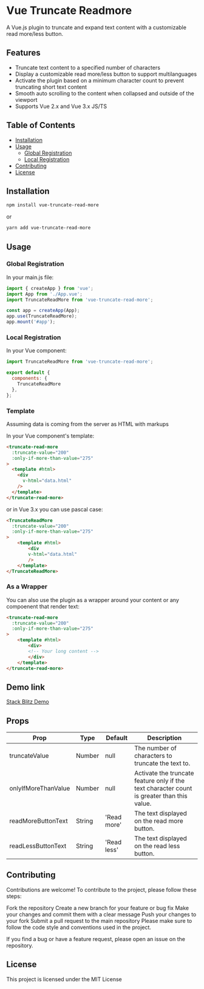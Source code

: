 # Vue Truncate Readmore

A Vue.js plugin to truncate and expand text content with a customizable read more/less button.

## Features

- Truncate text content to a specified number of characters
- Display a customizable read more/less button to support multilanguages 
- Activate the plugin based on a minimum character count to prevent truncating short text content
- Smooth auto scrolling to the content when collapsed and outside of the viewport
- Supports Vue 2.x and Vue 3.x JS/TS

## Table of Contents

- [Installation](#installation)
- [Usage](#usage)
  - [Global Registration](#global-registration)
  - [Local Registration](#local-registration)
- [Contributing](#contributing)
- [License](#license)


## Installation

```bash
npm install vue-truncate-read-more
```

or

```bash
yarn add vue-truncate-read-more
```

## Usage

### Global Registration

In your main.js file:

```javascript
import { createApp } from 'vue';
import App from './App.vue';
import TruncateReadMore from 'vue-truncate-read-more';

const app = createApp(App);
app.use(TruncateReadMore);
app.mount('#app');
```

### Local Registration

In your Vue component:

```javascript
import TruncateReadMore from 'vue-truncate-read-more';

export default {
  components: {
    TruncateReadMore
  },
};
```

### Template

Assuming data is coming from the server as HTML with markups

In your Vue component's template:

```html
<truncate-read-more
  :truncate-value="200"
  :only-if-more-than-value="275"
>
  <template #html>
    <div
      v-html="data.html"
    />
  </template>
</truncate-read-more>
```

or in Vue 3.x you can use pascal case:

```html
<TruncateReadMore
  :truncate-value="200"
  :only-if-more-than-value="275"
>
    <template #html>
        <div
        v-html="data.html"
        />
    </template>
</TruncateReadMore>
```

### As a Wrapper

You can also use the plugin as a wrapper around your content or any compoenent that render text:

```html
<truncate-read-more
  :truncate-value="200"
  :only-if-more-than-value="275"
>
    <template #html>
        <div>
        <!-- Your long content -->
        </div>
    </template>
</truncate-read-more>
```

## Demo link
[Stack Blitz Demo](https://vue-e4fd7y.stackblitz.io)



## Props

| Prop                  | Type    | Default | Description                                                                                      |
|-----------------------|---------|---------|--------------------------------------------------------------------------------------------------|
| truncateValue         | Number  | null    | The number of characters to truncate the text to.                                                |
| onlyIfMoreThanValue   | Number  | null    | Activate the truncate feature only if the text character count is greater than this value.      |
| readMoreButtonText    | String  | 'Read more' | The text displayed on the read more button.                                                    |
| readLessButtonText    | String  | 'Read less' | The text displayed on the read less button.                                                    |

## Contributing
Contributions are welcome! To contribute to the project, please follow these steps:

Fork the repository
Create a new branch for your feature or bug fix
Make your changes and commit them with a clear message
Push your changes to your fork
Submit a pull request to the main repository
Please make sure to follow the code style and conventions used in the project.

If you find a bug or have a feature request, please open an issue on the repository.

## License
This project is licensed under the MIT License